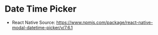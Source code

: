 # Date Time Picker

- React Native
  Source: https://www.npmjs.com/package/react-native-modal-datetime-picker/v/7.6.1
